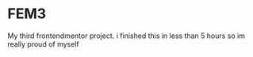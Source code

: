 # FEM3
My third frontendmentor project. i finished this in less than 5 hours so im really proud of myself
